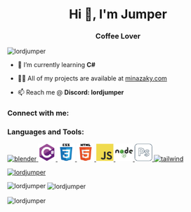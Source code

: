 <h1 align="center">Hi 👋, I'm Jumper</h1>
<h3 align="center">Coffee Lover</h3>

<p align="left"> <img src="https://komarev.com/ghpvc/?username=lordjumper&label=Profile%20views&color=0e75b6&style=flat" alt="lordjumper" /> </p>

- 🌱 I’m currently learning **C#**

- 👨‍💻 All of my projects are available at [minazaky.com](minazaky.com)

- 📫 Reach me @ **Discord: lordjumper**

<h3 align="left">Connect with me:</h3>
<p align="left">
</p>

<h3 align="left">Languages and Tools:</h3>
<p align="left"> <a href="https://www.blender.org/" target="_blank" rel="noreferrer"> <img src="https://download.blender.org/branding/community/blender_community_badge_white.svg" alt="blender" width="40" height="40"/> </a> <a href="https://www.w3schools.com/cs/" target="_blank" rel="noreferrer"> <img src="https://raw.githubusercontent.com/devicons/devicon/master/icons/csharp/csharp-original.svg" alt="csharp" width="40" height="40"/> </a> <a href="https://www.w3schools.com/css/" target="_blank" rel="noreferrer"> <img src="https://raw.githubusercontent.com/devicons/devicon/master/icons/css3/css3-original-wordmark.svg" alt="css3" width="40" height="40"/> </a> <a href="https://www.w3.org/html/" target="_blank" rel="noreferrer"> <img src="https://raw.githubusercontent.com/devicons/devicon/master/icons/html5/html5-original-wordmark.svg" alt="html5" width="40" height="40"/> </a> <a href="https://developer.mozilla.org/en-US/docs/Web/JavaScript" target="_blank" rel="noreferrer"> <img src="https://raw.githubusercontent.com/devicons/devicon/master/icons/javascript/javascript-original.svg" alt="javascript" width="40" height="40"/> </a> <a href="https://nodejs.org" target="_blank" rel="noreferrer"> <img src="https://raw.githubusercontent.com/devicons/devicon/master/icons/nodejs/nodejs-original-wordmark.svg" alt="nodejs" width="40" height="40"/> </a> <a href="https://www.photoshop.com/en" target="_blank" rel="noreferrer"> <img src="https://raw.githubusercontent.com/devicons/devicon/master/icons/photoshop/photoshop-line.svg" alt="photoshop" width="40" height="40"/> </a> <a href="https://tailwindcss.com/" target="_blank" rel="noreferrer"> <img src="https://www.vectorlogo.zone/logos/tailwindcss/tailwindcss-icon.svg" alt="tailwind" width="40" height="40"/> </a> </p>
<p align="left"> <a href="https://github.com/ryo-ma/github-profile-trophy"><img src="https://github-profile-trophy.vercel.app/?username=lordjumper" alt="lordjumper" /></a> </p>

<p><img align="left" src="https://github-readme-stats.vercel.app/api/top-langs?username=lordjumper&show_icons=true&locale=en&layout=compact" alt="lordjumper" /></p>

<p>&nbsp;<img align="center" src="https://github-readme-stats.vercel.app/api?username=lordjumper&show_icons=true&locale=en" alt="lordjumper" /></p>

<p><img align="center" src="https://github-readme-streak-stats.herokuapp.com/?user=lordjumper&" alt="lordjumper" /></p>
